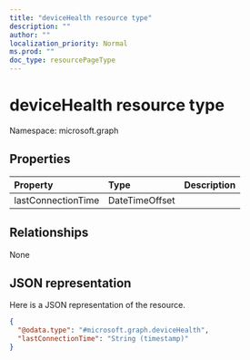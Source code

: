 ```yaml
---
title: "deviceHealth resource type"
description: ""
author: ""
localization_priority: Normal
ms.prod: ""
doc_type: resourcePageType
---
```


# deviceHealth resource type


Namespace: microsoft.graph



## Properties
|Property|Type|Description|
|:---|:---|:---|
|lastConnectionTime|DateTimeOffset||

## Relationships
None

## JSON representation
Here is a JSON representation of the resource.
<!-- {
  "blockType": "resource",
  "@odata.type": "microsoft.graph.deviceHealth"
}
-->
``` json
{
  "@odata.type": "#microsoft.graph.deviceHealth",
  "lastConnectionTime": "String (timestamp)"
}
```


